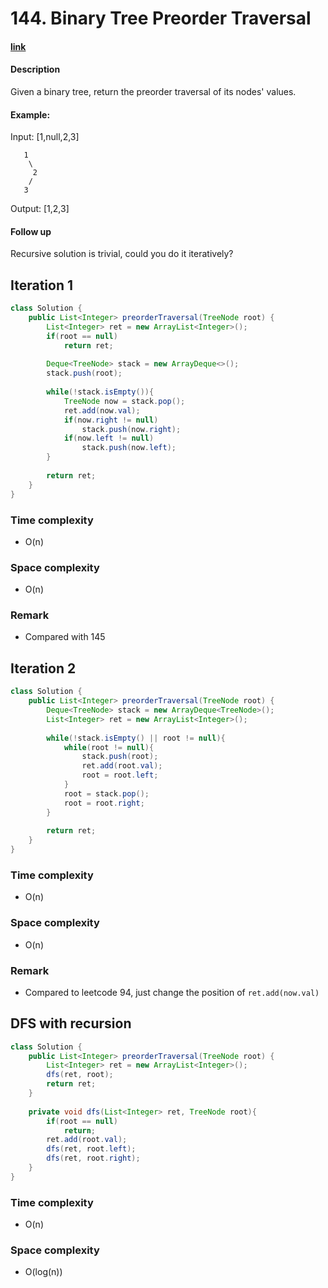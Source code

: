 # 144. Binary Tree Preorder Traversal

#### [link](https://leetcode.com/problems/binary-tree-preorder-traversal/) 

#### Description
Given a binary tree, return the preorder traversal of its nodes' values.

#### Example:
Input: [1,null,2,3]
```
   1
    \
     2
    /
   3
```
Output: [1,2,3]

#### Follow up
Recursive solution is trivial, could you do it iteratively?

## Iteration 1
```java
class Solution {
    public List<Integer> preorderTraversal(TreeNode root) {
        List<Integer> ret = new ArrayList<Integer>();
        if(root == null)
            return ret;
        
        Deque<TreeNode> stack = new ArrayDeque<>();
        stack.push(root);
        
        while(!stack.isEmpty()){
            TreeNode now = stack.pop();
            ret.add(now.val);
            if(now.right != null)
                stack.push(now.right);
            if(now.left != null)
                stack.push(now.left);
        }
        
        return ret;
    }
}
```
### Time complexity
* O(n)
### Space complexity
* O(n)
### Remark
* Compared with 145

## Iteration 2
```java
class Solution {
    public List<Integer> preorderTraversal(TreeNode root) {
        Deque<TreeNode> stack = new ArrayDeque<TreeNode>();
        List<Integer> ret = new ArrayList<Integer>();
        
        while(!stack.isEmpty() || root != null){
            while(root != null){
                stack.push(root);
                ret.add(root.val);
                root = root.left;
            }
            root = stack.pop();
            root = root.right;
        }
        
        return ret;
    }
}
```
### Time complexity
* O(n)
### Space complexity
* O(n)
### Remark
* Compared to leetcode 94, just change the position of `ret.add(now.val)`

## DFS with recursion
```java
class Solution {
    public List<Integer> preorderTraversal(TreeNode root) {
        List<Integer> ret = new ArrayList<Integer>();
        dfs(ret, root);
        return ret;
    }
    
    private void dfs(List<Integer> ret, TreeNode root){
        if(root == null)
            return;
        ret.add(root.val);
        dfs(ret, root.left);
        dfs(ret, root.right);
    }
}
```
### Time complexity
* O(n)
### Space complexity
* O(log(n))